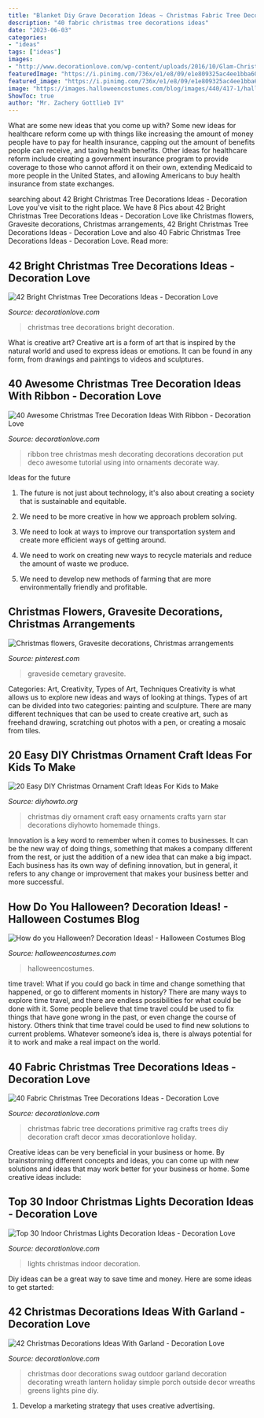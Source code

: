 ```yaml
---
title: "Blanket Diy Grave Decoration Ideas ~ Christmas Fabric Tree Decorations Primitive Rag Crafts Trees Diy Decoration Craft Decor Xmas Decorationlove Holiday"
description: "40 fabric christmas tree decorations ideas"
date: "2023-06-03"
categories:
- "ideas"
tags: ["ideas"]
images:
- "http://www.decorationlove.com/wp-content/uploads/2016/10/Glam-Christmas-Tree.jpg"
featuredImage: "https://i.pinimg.com/736x/e1/e8/09/e1e809325ac4ee1bba6028faa44ae61f--grave-decorations-cemetery-flowers.jpg"
featured_image: "https://i.pinimg.com/736x/e1/e8/09/e1e809325ac4ee1bba6028faa44ae61f--grave-decorations-cemetery-flowers.jpg"
image: "https://images.halloweencostumes.com/blog/images/440/417-1/halloween-graveyard-decorations.jpg"
ShowToc: true
author: "Mr. Zachery Gottlieb IV"
---
```



What are some new ideas that you come up with?
Some new ideas for healthcare reform come up with things like increasing the amount of money people have to pay for health insurance, capping out the amount of benefits people can receive, and taxing health benefits. Other ideas for healthcare reform include creating a government insurance program to provide coverage to those who cannot afford it on their own, extending Medicaid to more people in the United States, and allowing Americans to buy health insurance from state exchanges.

	

		
searching about 42 Bright Christmas Tree Decorations Ideas - Decoration Love you've visit to the right place. We have 8 Pics about 42 Bright Christmas Tree Decorations Ideas - Decoration Love like Christmas flowers, Gravesite decorations, Christmas arrangements, 42 Bright Christmas Tree Decorations Ideas - Decoration Love and also 40 Fabric Christmas Tree Decorations Ideas - Decoration Love. Read more:
		
    
## 42 Bright Christmas Tree Decorations Ideas - Decoration Love

<img loading=lazy src="http://www.decorationlove.com/wp-content/uploads/2016/10/Glam-Christmas-Tree.jpg" onerror="this.onerror=null;this.src='https://tse3.mm.bing.net/th?id=OIP.ye5rIYatKw917U0cnFU8fAHaPC&amp;pid=15.1';" alt="42 Bright Christmas Tree Decorations Ideas - Decoration Love">

_Source: decorationlove.com_

>christmas tree decorations bright decoration. 

	

What is creative art?
Creative art is a form of art that is inspired by the natural world and used to express ideas or emotions. It can be found in any form, from drawings and paintings to videos and sculptures.

    
## 40 Awesome Christmas Tree Decoration Ideas With Ribbon - Decoration Love

<img loading=lazy src="http://www.decorationlove.com/wp-content/uploads/2016/10/Christmas-Tree-with-Mesh-Ribbon-Design.jpg" onerror="this.onerror=null;this.src='https://tse2.mm.bing.net/th?id=OIP.OyHREI9lg2J2bN2kQAqU1AHaLG&amp;pid=15.1';" alt="40 Awesome Christmas Tree Decoration Ideas With Ribbon - Decoration Love">

_Source: decorationlove.com_

>ribbon tree christmas mesh decorating decorations decoration put deco awesome tutorial using into ornaments decorate way. 

	

Ideas for the future
1. The future is not just about technology, it's also about creating a society that is sustainable and equitable.
2. We need to be more creative in how we approach problem solving.

3. We need to look at ways to improve our transportation system and create more efficient ways of getting around.

4. We need to work on creating new ways to recycle materials and reduce the amount of waste we produce.

5. We need to develop new methods of farming that are more environmentally friendly and profitable.

    
## Christmas Flowers, Gravesite Decorations, Christmas Arrangements

<img loading=lazy src="https://i.pinimg.com/736x/e1/e8/09/e1e809325ac4ee1bba6028faa44ae61f--grave-decorations-cemetery-flowers.jpg" onerror="this.onerror=null;this.src='https://tse2.mm.bing.net/th?id=OIP.MkSfXOg-eaq3GrOrKdCLDgHaJ6&amp;pid=15.1';" alt="Christmas flowers, Gravesite decorations, Christmas arrangements">

_Source: pinterest.com_

>graveside cemetary gravesite. 

	

Categories: Art, Creativity, Types of Art, Techniques
Creativity is what allows us to explore new ideas and ways of looking at things. Types of art can be divided into two categories: painting and sculpture. There are many different techniques that can be used to create creative art, such as freehand drawing, scratching out photos with a pen, or creating a mosaic from tiles.

    
## 20 Easy DIY Christmas Ornament Craft Ideas For Kids To Make

<img loading=lazy src="http://www.diyhowto.org/wp-content/uploads/DIYHowto-DIY-Christmas-Ornament-Craft-Ideas-For-Kids-04.jpg" onerror="this.onerror=null;this.src='https://tse2.mm.bing.net/th?id=OIP.4dbzEvZb91mnfbdyzcz3PwHaKZ&amp;pid=15.1';" alt="20 Easy DIY Christmas Ornament Craft Ideas For Kids to Make">

_Source: diyhowto.org_

>christmas diy ornament craft easy ornaments crafts yarn star decorations diyhowto homemade things. 

	

Innovation is a key word to remember when it comes to businesses. It can be the new way of doing things, something that makes a company different from the rest, or just the addition of a new idea that can make a big impact. Each business has its own way of defining innovation, but in general, it refers to any change or improvement that makes your business better and more successful.

    
## How Do You Halloween? Decoration Ideas! - Halloween Costumes Blog

<img loading=lazy src="https://images.halloweencostumes.com/blog/images/440/417-1/halloween-graveyard-decorations.jpg" onerror="this.onerror=null;this.src='https://tse4.mm.bing.net/th?id=OIP.raMqZOzx5OlgRvWQoIX2AgHaHt&amp;pid=15.1';" alt="How do you Halloween? Decoration Ideas! - Halloween Costumes Blog">

_Source: halloweencostumes.com_

>halloweencostumes. 

	

time travel: What if you could go back in time and change something that happened, or go to different moments in history?
There are many ways to explore time travel, and there are endless possibilities for what could be done with it. Some people believe that time travel could be used to fix things that have gone wrong in the past, or even change the course of history. Others think that time travel could be used to find new solutions to current problems. Whatever someone’s idea is, there is always potential for it to work and make a real impact on the world.

    
## 40 Fabric Christmas Tree Decorations Ideas - Decoration Love

<img loading=lazy src="http://www.decorationlove.com/wp-content/uploads/2016/10/Primitive-Fabric-Christmas-Tree-Decorations.jpg" onerror="this.onerror=null;this.src='https://tse4.mm.bing.net/th?id=OIP.26Tanvj87n4CzhUX9pvBeQHaJ4&amp;pid=15.1';" alt="40 Fabric Christmas Tree Decorations Ideas - Decoration Love">

_Source: decorationlove.com_

>christmas fabric tree decorations primitive rag crafts trees diy decoration craft decor xmas decorationlove holiday. 

	

Creative ideas can be very beneficial in your business or home. By brainstorming different concepts and ideas, you can come up with new solutions and ideas that may work better for your business or home. Some creative ideas include:

    
## Top 30 Indoor Christmas Lights Decoration Ideas - Decoration Love

<img loading=lazy src="http://www.decorationlove.com/wp-content/uploads/2016/10/Great-Indoor-Christmas-Lights-Decoration-Ideas.jpg" onerror="this.onerror=null;this.src='https://tse2.mm.bing.net/th?id=OIP.4WYj07DHVJibHZjMuooJYwHaLG&amp;pid=15.1';" alt="Top 30 Indoor Christmas Lights Decoration Ideas - Decoration Love">

_Source: decorationlove.com_

>lights christmas indoor decoration. 

	

Diy ideas can be a great way to save time and money. Here are some ideas to get started: 

    
## 42 Christmas Decorations Ideas With Garland - Decoration Love

<img loading=lazy src="http://www.decorationlove.com/wp-content/uploads/2016/10/Front-Door-Christmas-Swag-1.jpg" onerror="this.onerror=null;this.src='https://tse4.mm.bing.net/th?id=OIP._pgGanjs3Wn7Gtr54-w2rgHaJ4&amp;pid=15.1';" alt="42 Christmas Decorations Ideas With Garland - Decoration Love">

_Source: decorationlove.com_

>christmas door decorations swag outdoor garland decoration decorating wreath lantern holiday simple porch outside decor wreaths greens lights pine diy. 

	

1. Develop a marketing strategy that uses creative advertising.

